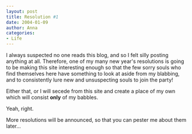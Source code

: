 ```yaml
---
layout: post
title: Resolution #1
date: 2004-01-09
author: Anna
categories:
- Life
---
```


<p>I always suspected no one reads this blog, and so I felt silly
posting anything at all. Therefore, one of my many new year's
resolutions is going to be making this site interesting enough so that
the few sorry souls who find themselves here have something to look at
aside from my blabbing, and to consistently lure new and unsuspecting
souls to join the party!</p>
<p>Either that, or I will secede from this site and create a place of
my own which will consist <b>only</b> of my babbles.</p>
<p>Yeah, right.</p>
<p>More resolutions will be announced, so that you can pester me about
them later...<br/></p>